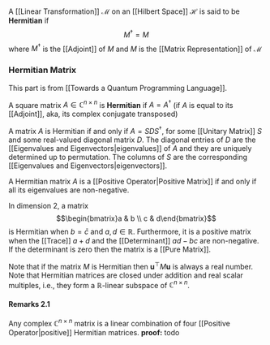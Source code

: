 A [[Linear Transformation]] $\mathcal{M}$ on an [[Hilbert Space]] $\mathcal{H}$ is said to be **Hermitian** if $$M^\dagger = M$$where $M^\dagger$ is the [[Adjoint]] of $M$ and $M$ is the [[Matrix Representation]] of $\mathcal{M}$
### Hermitian Matrix
This part is from [[Towards a Quantum Programming Language]]. 

A square matrix $A\in \mathbb{C}^{n\times n}$ is **Hermitian** if $A = A^\dagger$ (if $A$ is equal to its [[Adjoint]], aka, its complex conjugate transposed)

A matrix $A$ is Hermitian if and only if $A= SDS^\dagger$, for some [[Unitary Matrix]] $S$ and some real-valued diagonal matrix $D$. 
The diagonal entries of $D$ are the [[Eigenvalues and Eigenvectors|eigenvalues]] of $A$ and they are uniquely determined up to permutation. 
The columns of $S$ are the corresponding [[Eigenvalues and Eigenvectors|eigenvectors]]. 

A Hermitian matrix $A$ is a [[Positive Operator|Positive Matrix]] if and only if all its eigenvalues are non-negative. 

In dimension $2$, a matrix $$\begin{bmatrix}a & b \\ c & d\end{bmatrix}$$is Hermitian when $b = \bar{c}$ and $a,d \in \mathbb{R}$. Furthermore, it is a positive matrix when the [[Trace]] $a+d$ and the [[Determinant]] $ad-bc$ are non-negative. 
If the determinant is zero then the matrix is a [[Pure Matrix]]. 

Note that if the matrix $M$ is Hermitian then $\mathbf{u}^\top M \mathbf{u}$ is always a real number. 
Note that Hermitian matrices are closed under addition and real scalar multiples, i.e., they form a $\mathbb{R}$-linear subspace of $\mathbb{C}^{n\times n}$.
#### Remarks 2.1
Any complex $\mathbb{C}^{n\times n}$ matrix is a linear combination of four [[Positive Operator|positive]] Hermitian matrices.
**proof:** todo

